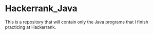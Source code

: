 # Hackerrank_Java
This is a repository that will contain only the Java programs that I finish practicing at Hackerrank.
